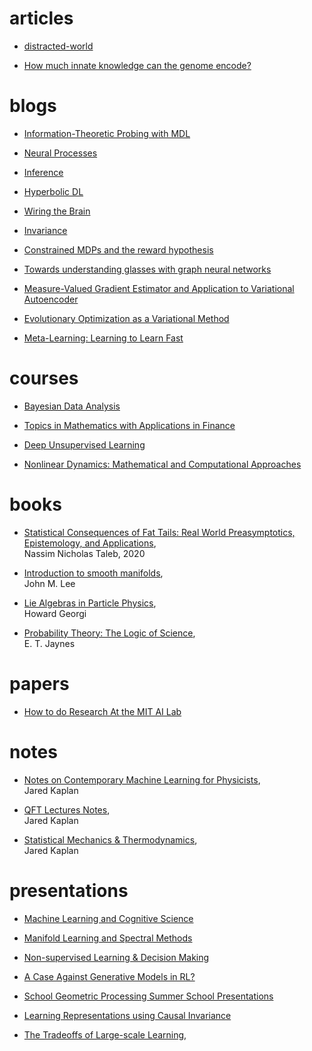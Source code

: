# articles

* [distracted-world](https://hbr.org/2017/10/in-a-distracted-world-solitude-is-a-competitive-advantage?utm_medium=social&utm_source=linkedin&utm_campaign=hbr)

* [How much innate knowledge can the genome encode?](http://www.wiringthebrain.com/2020/01/how-much-innate-knowledge-can-genome.html)

# blogs

* [Information-Theoretic Probing with MDL](https://lena-voita.github.io/posts/mdl_probes.html)

* [Neural Processes](https://kasparmartens.rbind.io/post/np/)

* [Inference](https://www.inference.vc/)

* [Hyperbolic DL](http://hyperbolicdeeplearning.com/)

* [Wiring the Brain](http://www.wiringthebrain.com/)

* [Invariance](https://danilorezende.com/)

* [Constrained MDPs and the reward hypothesis](https://readingsml.blogspot.com/)

* [Towards understanding glasses with graph neural networks](https://deepmind.com/blog/article/Towards-understanding-glasses-with-graph-neural-networks)

* [Measure-Valued Gradient Estimator and Application to Variational Autoencoder](https://bochang.me/blog/posts/measure-val-grad/)

* [Evolutionary Optimization as a Variational Method](https://davidbarber.github.io/blog/2017/04/03/variational-optimisation/)

* [Meta-Learning: Learning to Learn Fast](https://lilianweng.github.io/lil-log/2018/11/30/meta-learning.html)


# courses

* [Bayesian Data Analysis](https://github.com/avehtari/BDA_course_Aalto)

* [Topics in Mathematics with Applications in Finance](https://ocw.mit.edu/courses/mathematics/18-s096-topics-in-mathematics-with-applications-in-finance-fall-2013/)

* [Deep Unsupervised Learning](https://sites.google.com/view/berkeley-cs294-158-sp20/home)

* [Nonlinear Dynamics: Mathematical and Computational Approaches](https://www.complexityexplorer.org/courses/100-nonlinear-dynamics-mathematical-and-computational-approaches/segments/9032)

# books

* [Statistical Consequences of Fat Tails: Real World Preasymptotics, Epistemology, and Applications](https://arxiv.org/abs/2001.10488),  
Nassim Nicholas Taleb, 2020

* [Introduction to smooth manifolds](https://link.springer.com/book/10.1007/978-1-4419-9982-5),  
John M. Lee

* [Lie Algebras in Particle Physics](https://www.goodreads.com/book/show/1002450.Lie_Algebras_In_Particle_Physics),  
Howard Georgi

* [Probability Theory: The Logic of Science](https://bayes.wustl.edu/etj/prob/book.pdf),  
E. T. Jaynes

# papers

* [How to do Research At the MIT AI Lab](https://dspace.mit.edu/bitstream/handle/1721.1/41487/AI_WP_316.pdf?sequence=4&isAllowed=y)

# notes

* [Notes on Contemporary Machine Learning for Physicists](https://sites.krieger.jhu.edu/jared-kaplan/files/2019/04/ContemporaryMLforPhysicists.pdf),  
Jared Kaplan

* [QFT Lectures Notes](https://sites.krieger.jhu.edu/jared-kaplan/files/2016/05/QFTNotes.pdf),  
Jared Kaplan

* [Statistical Mechanics & Thermodynamics](https://sites.krieger.jhu.edu/jared-kaplan/files/2018/11/StatisticalMechanicsNotes.pdf),  
Jared Kaplan


# presentations

* [Machine Learning and Cognitive
Science](http://mlg.eng.cam.ac.uk/mlss09/mlss_slides/mlss09-tenenbaum-lecture1.pdf)

* [Manifold Learning and Spectral Methods](http://davidpfau.com/assets/mlss_2018_pfau.pdf)

* [Non-supervised Learning & Decision Making](https://danilorezende.com/wp-content/uploads/2019/08/unsupervised_learning_decision_making.pdf)

* [A Case Against Generative Models in RL?](https://shakirm.com/portfolio/a-case-against-generative-models-in-rl/)

* [School Geometric Processing Summer School Presentations](http://school.geometryprocessing.org/)

* [Learning Representations using Causal Invariance](https://leon.bottou.org/slides/invariances/invariances.pdf)

* [The Tradeoffs of Large-scale Learning](https://leon.bottou.org/talks/largescale),  

